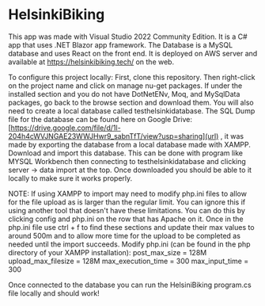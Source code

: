 # HelsinkiBiking

This app was made with Visual Studio 2022 Community Edition. It is a C# app that uses .NET Blazor app framework. The Database is a MySQL database and uses React on the front end. It is deployed on AWS server and available at https://helsinkibiking.tech/ on the web. 


To configure this project locally: 
First, clone this repository. Then right-click on the project name and click on manage nu-get packages. If under the installed section and you do not have DotNetENv, Moq, and MySqlData packages, go back to  the browse section and download them. You will also need to create a local database called testhelsinkidatabase. The SQL Dump file for the database can be found here on Google Drive: [https://drive.google.com/file/d/1l-204h4cWVJNGAE23WWJHwr9_sabnTfT/view?usp=sharing](url) , it was made by exporting the database from a local database made with XAMPP. Download and import this database. This can be done with program like MYSQL Workbench then connecting to testhelsinkidatabase and clicking server -> data import at the top. Once downloaded you should be able to it locally to make sure it works properly.


NOTE: If using XAMPP to import may need to modify php.ini files to allow for the file upload as is larger than the regular limit. You can ignore this if using another tool that doesn't have these limitations. You can do this by clicking config and php.ini on the row that has Apache on it. Once in the php.ini file use ctrl + f to find these sections and update their max values to around 500m and to allow more time for the upload to be completed as needed until the import succeeds.
 Modify php.ini (can be found in the php directory of your XAMPP installation):
post_max_size = 128M
upload_max_filesize = 128M
max_execution_time = 300
max_input_time = 300


Once connected to the database you can run the HelsiniBiking program.cs file locally and should work!
